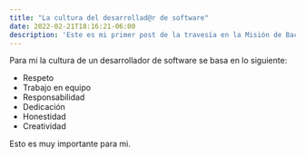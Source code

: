 ```yaml
---
title: "La cultura del desarrollad@r de software"
date: 2022-02-21T18:16:21-06:00
description: 'Este es mi primer post de la travesía en la Misión de Backend con Node JS de Launch X.'
---
```


Para mi la cultura de un desarrollador de software se basa en lo siguiente:

- Respeto
- Trabajo en equipo
- Responsabilidad
- Dedicación
- Honestidad
- Creatividad

Esto es muy importante para mi.
